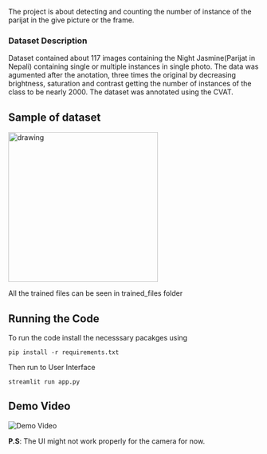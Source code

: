 The project is about detecting and counting the number of instance of the parijat in the give picture or the frame.

### Dataset Description

Dataset contained about 117 images containing the Night Jasmine(Parijat in Nepali) containing single or multiple instances in single photo. The data was agumented after the anotation, three times the original by decreasing brightness, saturation and contrast getting the number of instances of the class to be nearly 2000. The dataset was annotated using the CVAT. 

## Sample of dataset

<img src="dataset_sample.jpg" alt="drawing" width="300"/>

All the trained files can be seen in trained_files folder

## Running the Code
To run the code install the necesssary pacakges using 

` pip install -r requirements.txt ` 

Then run to User Interface 

`streamlit run app.py`

## Demo Video
![Demo Video](https://www.youtube.com/watch?v=JMre-All2ys)

**P.S**: The UI might not work properly for the camera for now.
